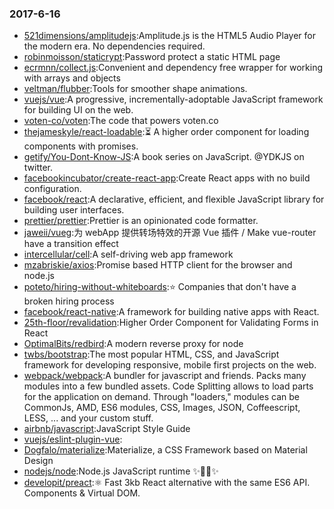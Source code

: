### 2017-6-16 
* [521dimensions/amplitudejs](https://github.com//521dimensions/amplitudejs):Amplitude.js is the HTML5 Audio Player for the modern era. No dependencies required. 
* [robinmoisson/staticrypt](https://github.com//robinmoisson/staticrypt):Password protect a static HTML page 
* [ecrmnn/collect.js](https://github.com//ecrmnn/collect.js):Convenient and dependency free wrapper for working with arrays and objects 
* [veltman/flubber](https://github.com//veltman/flubber):Tools for smoother shape animations. 
* [vuejs/vue](https://github.com//vuejs/vue):A progressive, incrementally-adoptable JavaScript framework for building UI on the web. 
* [voten-co/voten](https://github.com//voten-co/voten):The code that powers voten.co 
* [thejameskyle/react-loadable](https://github.com//thejameskyle/react-loadable):⏳ A higher order component for loading components with promises. 
* [getify/You-Dont-Know-JS](https://github.com//getify/You-Dont-Know-JS):A book series on JavaScript. @YDKJS on twitter. 
* [facebookincubator/create-react-app](https://github.com//facebookincubator/create-react-app):Create React apps with no build configuration. 
* [facebook/react](https://github.com//facebook/react):A declarative, efficient, and flexible JavaScript library for building user interfaces. 
* [prettier/prettier](https://github.com//prettier/prettier):Prettier is an opinionated code formatter. 
* [jaweii/vueg](https://github.com//jaweii/vueg):为 webApp 提供转场特效的开源 Vue 插件 / Make vue-router have a transition effect 
* [intercellular/cell](https://github.com//intercellular/cell):A self-driving web app framework 
* [mzabriskie/axios](https://github.com//mzabriskie/axios):Promise based HTTP client for the browser and node.js 
* [poteto/hiring-without-whiteboards](https://github.com//poteto/hiring-without-whiteboards):⭐️ Companies that don't have a broken hiring process 
* [facebook/react-native](https://github.com//facebook/react-native):A framework for building native apps with React. 
* [25th-floor/revalidation](https://github.com//25th-floor/revalidation):Higher Order Component for Validating Forms in React 
* [OptimalBits/redbird](https://github.com//OptimalBits/redbird):A modern reverse proxy for node 
* [twbs/bootstrap](https://github.com//twbs/bootstrap):The most popular HTML, CSS, and JavaScript framework for developing responsive, mobile first projects on the web. 
* [webpack/webpack](https://github.com//webpack/webpack):A bundler for javascript and friends. Packs many modules into a few bundled assets. Code Splitting allows to load parts for the application on demand. Through "loaders," modules can be CommonJs, AMD, ES6 modules, CSS, Images, JSON, Coffeescript, LESS, ... and your custom stuff. 
* [airbnb/javascript](https://github.com//airbnb/javascript):JavaScript Style Guide 
* [vuejs/eslint-plugin-vue](https://github.com//vuejs/eslint-plugin-vue): 
* [Dogfalo/materialize](https://github.com//Dogfalo/materialize):Materialize, a CSS Framework based on Material Design 
* [nodejs/node](https://github.com//nodejs/node):Node.js JavaScript runtime ✨🐢🚀✨ 
* [developit/preact](https://github.com//developit/preact):⚛️ Fast 3kb React alternative with the same ES6 API. Components & Virtual DOM. 
